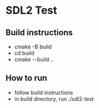 # SDL2 Test

## Build instructions
- cmake -B build
- cd build
- cmake --build ..

## How to run
- follow build instructions
- in build directory, run ./sdl2-test

